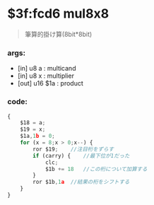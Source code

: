 ﻿
# $3f:fcd6 mul8x8


>筆算的掛け算(8bit*8bit)


### args:
+	[in] u8 a : multicand
+	[in] u8 x : multiplier
+	[out] u16 $1a : product

### code:
```js
{
	$18 = a;
	$19 = x;
	$1a,1b = 0;
	for (x = 8;x > 0;x--) {
		ror $19;	//注目桁をずらす
		if (carry) {	//最下位が1だった
			clc;
			$1b += 18	//この桁について加算する
		}
		ror $1b,1a	//結果の桁をシフトする
	}
}
```



